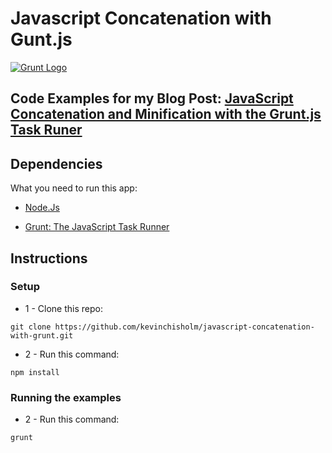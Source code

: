 # Javascript Concatenation with Gunt.js

[![Grunt Logo](https://sub1.kevinchisholm.com/blog/images/grunt-logo.png)](http://blog.kevinchisholm.com/javascript/node-js/javascript-concatenation-and-minification-with-the-grunt-js-task-runer/)

## Code Examples for my Blog Post: [JavaScript Concatenation and Minification with the Grunt.js Task Runer](https://blog.kevinchisholm.com/javascript/node-js/javascript-concatenation-and-minification-with-the-grunt-js-task-runer/)

## Dependencies

What you need to run this app:

* [Node.Js](https://nodejs.org)

* [Grunt: The JavaScript Task Runner](http://gruntjs.com)

## Instructions

### Setup

* 1 - Clone this repo: 

````
git clone https://github.com/kevinchisholm/javascript-concatenation-with-grunt.git
````

* 2 - Run this command:

````
npm install
````

### Running the examples

* 2 - Run this command:

````
grunt
````